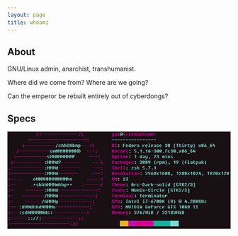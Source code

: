 ```yaml
---
layout: page
title: whoami
---
```


## About
GNU/Linux admin, anarchist, transhumanist.

Where did we come from? Where are we going?

Can the emperor be rebuilt entirely out of cyberdongs?

## Specs
![](/assets/specs.png)
